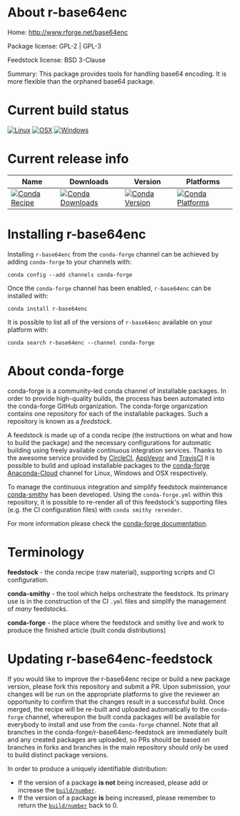 About r-base64enc
=================

Home: http://www.rforge.net/base64enc

Package license: GPL-2 | GPL-3

Feedstock license: BSD 3-Clause

Summary: This package provides tools for handling base64 encoding. It is more flexible than
the orphaned base64 package.




Current build status
====================

[![Linux](https://img.shields.io/circleci/project/github/conda-forge/r-base64enc-feedstock/master.svg?label=Linux)](https://circleci.com/gh/conda-forge/r-base64enc-feedstock)
[![OSX](https://img.shields.io/travis/conda-forge/r-base64enc-feedstock/master.svg?label=macOS)](https://travis-ci.org/conda-forge/r-base64enc-feedstock)
[![Windows](https://img.shields.io/appveyor/ci/conda-forge/r-base64enc-feedstock/master.svg?label=Windows)](https://ci.appveyor.com/project/conda-forge/r-base64enc-feedstock/branch/master)

Current release info
====================

| Name | Downloads | Version | Platforms |
| --- | --- | --- | --- |
| [![Conda Recipe](https://img.shields.io/badge/recipe-r--base64enc-green.svg)](https://anaconda.org/conda-forge/r-base64enc) | [![Conda Downloads](https://img.shields.io/conda/dn/conda-forge/r-base64enc.svg)](https://anaconda.org/conda-forge/r-base64enc) | [![Conda Version](https://img.shields.io/conda/vn/conda-forge/r-base64enc.svg)](https://anaconda.org/conda-forge/r-base64enc) | [![Conda Platforms](https://img.shields.io/conda/pn/conda-forge/r-base64enc.svg)](https://anaconda.org/conda-forge/r-base64enc) |

Installing r-base64enc
======================

Installing `r-base64enc` from the `conda-forge` channel can be achieved by adding `conda-forge` to your channels with:

```
conda config --add channels conda-forge
```

Once the `conda-forge` channel has been enabled, `r-base64enc` can be installed with:

```
conda install r-base64enc
```

It is possible to list all of the versions of `r-base64enc` available on your platform with:

```
conda search r-base64enc --channel conda-forge
```


About conda-forge
=================

conda-forge is a community-led conda channel of installable packages.
In order to provide high-quality builds, the process has been automated into the
conda-forge GitHub organization. The conda-forge organization contains one repository
for each of the installable packages. Such a repository is known as a *feedstock*.

A feedstock is made up of a conda recipe (the instructions on what and how to build
the package) and the necessary configurations for automatic building using freely
available continuous integration services. Thanks to the awesome service provided by
[CircleCI](https://circleci.com/), [AppVeyor](http://www.appveyor.com/)
and [TravisCI](https://travis-ci.org/) it is possible to build and upload installable
packages to the [conda-forge](https://anaconda.org/conda-forge)
[Anaconda-Cloud](http://docs.anaconda.org/) channel for Linux, Windows and OSX respectively.

To manage the continuous integration and simplify feedstock maintenance
[conda-smithy](http://github.com/conda-forge/conda-smithy) has been developed.
Using the ``conda-forge.yml`` within this repository, it is possible to re-render all of
this feedstock's supporting files (e.g. the CI configuration files) with ``conda smithy rerender``.

For more information please check the [conda-forge documentation](https://conda-forge.org/docs/).

Terminology
===========

**feedstock** - the conda recipe (raw material), supporting scripts and CI configuration.

**conda-smithy** - the tool which helps orchestrate the feedstock.
                   Its primary use is in the construction of the CI ``.yml`` files
                   and simplify the management of *many* feedstocks.

**conda-forge** - the place where the feedstock and smithy live and work to
                  produce the finished article (built conda distributions)


Updating r-base64enc-feedstock
==============================

If you would like to improve the r-base64enc recipe or build a new
package version, please fork this repository and submit a PR. Upon submission,
your changes will be run on the appropriate platforms to give the reviewer an
opportunity to confirm that the changes result in a successful build. Once
merged, the recipe will be re-built and uploaded automatically to the
`conda-forge` channel, whereupon the built conda packages will be available for
everybody to install and use from the `conda-forge` channel.
Note that all branches in the conda-forge/r-base64enc-feedstock are
immediately built and any created packages are uploaded, so PRs should be based
on branches in forks and branches in the main repository should only be used to
build distinct package versions.

In order to produce a uniquely identifiable distribution:
 * If the version of a package **is not** being increased, please add or increase
   the [``build/number``](http://conda.pydata.org/docs/building/meta-yaml.html#build-number-and-string).
 * If the version of a package **is** being increased, please remember to return
   the [``build/number``](http://conda.pydata.org/docs/building/meta-yaml.html#build-number-and-string)
   back to 0.
